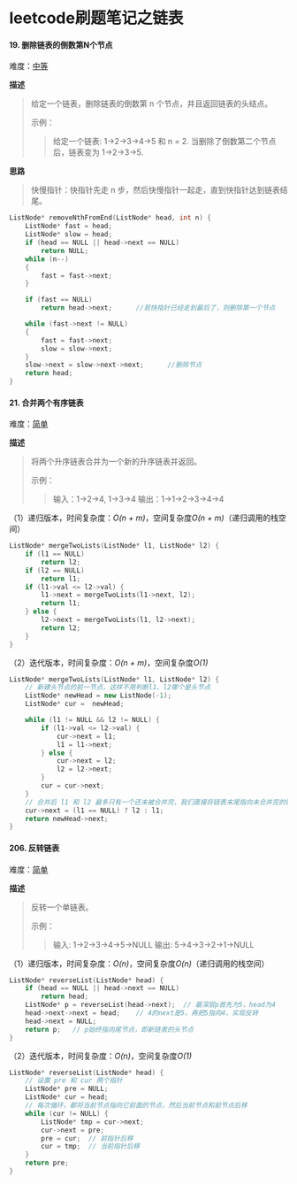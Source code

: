 

# leetcode刷题笔记之链表

#### 19. 删除链表的倒数第N个节点

难度：[中等](https://leetcode-cn.com/problems/remove-nth-node-from-end-of-list/ )

**描述**

>  给定一个链表，删除链表的倒数第 n 个节点，并且返回链表的头结点。 
>
> 示例：
>
> >   给定一个链表: 1->2->3->4->5 和 n = 2.
> >   当删除了倒数第二个节点后，链表变为 1->2->3->5.

**思路**

> 快慢指针：快指针先走 n 步，然后快慢指针一起走，直到快指针达到链表结尾。

```c++
ListNode* removeNthFromEnd(ListNode* head, int n) {
    ListNode* fast = head;
    ListNode* slow = head;
    if (head == NULL || head->next == NULL)
        return NULL;
    while (n--) 
    {
        fast = fast->next;
    }

    if (fast == NULL)
        return head->next;      //若快指针已经走到最后了，则删除第一个节点

    while (fast->next != NULL)
    {
        fast = fast->next;
        slow = slow->next;
    }
    slow->next = slow->next->next;		//删除节点
    return head;
}
```



#### 21. 合并两个有序链表

难度：[简单](https://leetcode-cn.com/problems/merge-two-sorted-lists/ )

**描述**

>  将两个升序链表合并为一个新的升序链表并返回。 
>
> 示例：
>
> >   输入：1->2->4, 1->3->4
> >   输出：1->1->2->3->4->4

（1）递归版本，时间复杂度：*O(n + m)*，空间复杂度*O(n + m)*（递归调用的栈空间）

```c++
ListNode* mergeTwoLists(ListNode* l1, ListNode* l2) {
    if (l1 == NULL)
        return l2;
    if (l2 == NULL)
        return l1;
    if (l1->val <= l2->val) {
        l1->next = mergeTwoLists(l1->next, l2);
        return l1;
    } else {
        l2->next = mergeTwoLists(l1, l2->next);
        return l2;
    }
}
```

（2）迭代版本，时间复杂度：*O(n + m)*，空间复杂度*O(1)*

```c++
ListNode* mergeTwoLists(ListNode* l1, ListNode* l2) {
    // 新建头节点的前一节点，这样不用判断l1、l2哪个是头节点
    ListNode* newHead = new ListNode(-1);
    ListNode* cur =  newHead;

    while (l1 != NULL && l2 != NULL) {
        if (l1->val <= l2->val) {
            cur->next = l1;
            l1 = l1->next;
        } else {
            cur->next = l2;
            l2 = l2->next;
        }
        cur = cur->next;
    }
    // 合并后 l1 和 l2 最多只有一个还未被合并完，我们直接将链表末尾指向未合并完的链表即可
    cur->next = (l1 == NULL) ? l2 : l1;
    return newHead->next;
}
```



#### 206. 反转链表

难度：[简单](https://leetcode-cn.com/problems/reverse-linked-list/ )

**描述**

>  反转一个单链表。 
>
> 示例：
>
> >   输入: 1->2->3->4->5->NULL
> >   输出: 5->4->3->2->1->NULL

（1）递归版本，时间复杂度：*O(n)*，空间复杂度*O(n)*（递归调用的栈空间）

```c++
ListNode* reverseList(ListNode* head) {
    if (head == NULL || head->next == NULL) 
        return head;
    ListNode* p = reverseList(head->next);  // 最深层p首先为5，head为4
    head->next->next = head;    // 4的next是5，再把5指向4，实现反转
    head->next = NULL;
    return p;   // p始终指向尾节点，即新链表的头节点
}
```

（2）迭代版本，时间复杂度：*O(n)*，空间复杂度*O(1)*

```c++
ListNode* reverseList(ListNode* head) {
    // 设置 pre 和 cur 两个指针
    ListNode* pre = NULL;
    ListNode* cur = head;
    // 每次循环，都将当前节点指向它前面的节点，然后当前节点和前节点后移
    while (cur != NULL) {
        ListNode* tmp = cur->next;
        cur->next = pre;
        pre = cur;	// 前指针后移
        cur = tmp;	// 当前指针后移
    }
    return pre;
}
```












